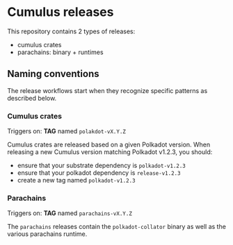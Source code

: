 
# Cumulus releases

This repository contains 2 types of releases:
- cumulus crates
- parachains: binary + runtimes

## Naming conventions

The release workflows start when they recognize specific patterns as described below.

### Cumulus crates

Triggers on: **TAG** named `polakdot-vX.Y.Z`

Cumulus crates are released based on a given Polkadot version. When releasing a new Cumulus version matching Polkadot v1.2.3, you should:
- ensure that your substrate dependency is `polkadot-v1.2.3`
- ensure that your polkadot dependency is `release-v1.2.3`
- create a new tag named `polkadot-v1.2.3`

### Parachains

Triggers on: **TAG** named `parachains-vX.Y.Z`

The `parachains` releases contain the `polkadot-collator` binary as well as the various parachains runtime.
